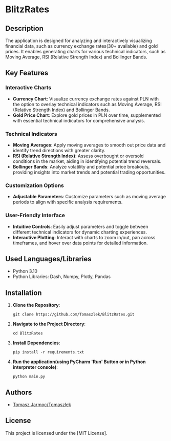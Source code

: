 # BlitzRates

## Description 
The application is designed for analyzing and interactively visualizing financial data, such as currency exchange rates(30+ available) and gold prices.
It enables generating charts for various technical indicators, such as Moving Average, RSI (Relative Strength Index) and Bollinger Bands.

## Key Features

### Interactive Charts
- **Currency Chart**: Visualize currency exchange rates against PLN with the option to overlay technical indicators such as Moving Average, RSI (Relative Strength Index) and Bollinger Bands.
- **Gold Price Chart**: Explore gold prices in PLN over time, supplemented with essential technical indicators for comprehensive analysis.

### Technical Indicators
- **Moving Averages**: Apply moving averages to smooth out price data and identify trend directions with greater clarity.
- **RSI (Relative Strength Index)**: Assess overbought or oversold conditions in the market, aiding in identifying potential trend reversals.
- **Bollinger Bands**: Analyze volatility and potential price breakouts, providing insights into market trends and potential trading opportunities.

### Customization Options
- **Adjustable Parameters**: Customize parameters such as moving average periods to align with specific analysis requirements.

### User-Friendly Interface
- **Intuitive Controls**: Easily adjust parameters and toggle between different technical indicators for dynamic charting experiences.
- **Interactive Plotting**: Interact with charts to zoom in/out, pan across timeframes, and hover over data points for detailed information.

## Used Languages/Libraries

- Python 3.10
- Python Libraries: Dash, Numpy, Plotly, Pandas

## Installation

1. **Clone the Repository**:
    ```
    git clone https://github.com/Tomaszlek/BlitzRates.git
    ```

2. **Navigate to the Project Directory**:
    ```
    cd BlitzRates
    ```

3. **Install Dependencies**:
    ```
    pip install -r requirements.txt
    ```
    
4. **Run the application(using PyCharm 'Run' Button or in Python interpreter console)**:
   ```
   python main.py
   ```
   
## Authors

- [Tomasz Jarmoc/Tomaszlek](https://github.com/Tomaszlek)

## License

This project is licensed under the [MIT License].
